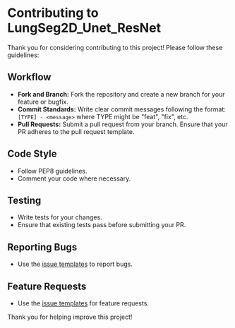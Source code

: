 # Contributing to LungSeg2D_Unet_ResNet

Thank you for considering contributing to this project! Please follow these guidelines:

## Workflow

- **Fork and Branch:** Fork the repository and create a new branch for your feature or bugfix.
- **Commit Standards:** Write clear commit messages following the format: `[TYPE] - <message>` where TYPE might be "feat", "fix", etc.
- **Pull Requests:** Submit a pull request from your branch. Ensure that your PR adheres to the pull request template.

## Code Style

- Follow PEP8 guidelines.
- Comment your code where necessary.

## Testing

- Write tests for your changes.
- Ensure that existing tests pass before submitting your PR.

## Reporting Bugs

- Use the [issue templates](.github/ISSUE_TEMPLATE/) to report bugs.

## Feature Requests

- Use the [issue templates](.github/ISSUE_TEMPLATE/) for feature requests.

Thank you for helping improve this project!
